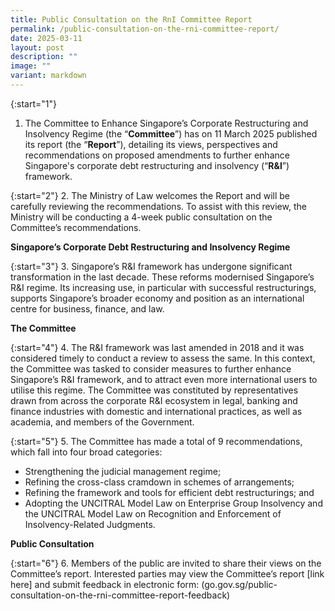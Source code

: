 ```yaml
---
title: Public Consultation on the RnI Committee Report
permalink: /public-consultation-on-the-rni-committee-report/
date: 2025-03-11
layout: post
description: ""
image: ""
variant: markdown
---
```


{:start="1"}
1.  The Committee to Enhance Singapore’s Corporate Restructuring and Insolvency Regime (the “**Committee**”) has on 11 March 2025 published its report (the “**Report**”), detailing its views, perspectives and recommendations on proposed amendments to further enhance Singapore's corporate debt restructuring and insolvency (“**R&I**”) framework.

{:start="2"}
2.  The Ministry of Law welcomes the Report and will be carefully reviewing the recommendations. To assist with this review, the Ministry will be conducting a 4-week public consultation on the Committee’s recommendations.

**Singapore’s Corporate Debt Restructuring and Insolvency Regime**

{:start="3"}
3.  Singapore’s R&I framework has undergone significant transformation in the last decade. These reforms modernised Singapore’s R&I regime. Its increasing use, in particular with successful restructurings, supports Singapore’s broader economy and position as an international centre for business, finance, and law.

**The Committee**

{:start="4"}
4.  The R&I framework was last amended in 2018 and it was considered timely to conduct a review to assess the same. In this context, the Committee was tasked to consider measures to further enhance Singapore’s R&I framework, and to attract even more international users to utilise this regime. The Committee was constituted by representatives drawn from across the corporate R&I ecosystem in legal, banking and finance industries with domestic and international practices, as well as academia, and members of the Government.

{:start="5"}
5.  The Committee has made a total of 9 recommendations, which fall into four broad categories:

* Strengthening the judicial management regime;
* Refining the cross-class cramdown in schemes of arrangements;
* Refining the framework and tools for efficient debt restructurings; and
* Adopting the UNCITRAL Model Law on Enterprise Group Insolvency and the UNCITRAL Model Law on Recognition and Enforcement of Insolvency-Related Judgments.

**Public Consultation**

{:start="6"}
6.  Members of the public are invited to share their views on the Committee’s report. Interested parties may view the Committee’s report \[link here\] and submit feedback in electronic form:   (go.gov.sg/public-consultation-on-the-rni-committee-report-feedback)